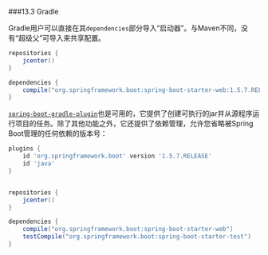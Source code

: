 ###13.3 Gradle

Gradle用户可以直接在其`dependencies`部分导入“启动器”。与Maven不同，没有“超级父”可导入来共享配置。

```groovy
repositories {
    jcenter()
}

dependencies {
    compile("org.springframework.boot:spring-boot-starter-web:1.5.7.RELEASE")
}
```

[`spring-boot-gradle-plugin`](../VIII.Build_tool_plugins/67.Spring_Boot_Gradle_plugin.md)也是可用的，它提供了创建可执行的jar并从源程序运行项目的任务。除了其他功能之外，它还提供了依赖管理，允许您省略被Spring Boot管理的任何依赖的版本号：

```groovy
plugins {
    id 'org.springframework.boot' version '1.5.7.RELEASE'
    id 'java'
}


repositories {
    jcenter()
}

dependencies {
    compile("org.springframework.boot:spring-boot-starter-web")
    testCompile("org.springframework.boot:spring-boot-starter-test")
}
```
